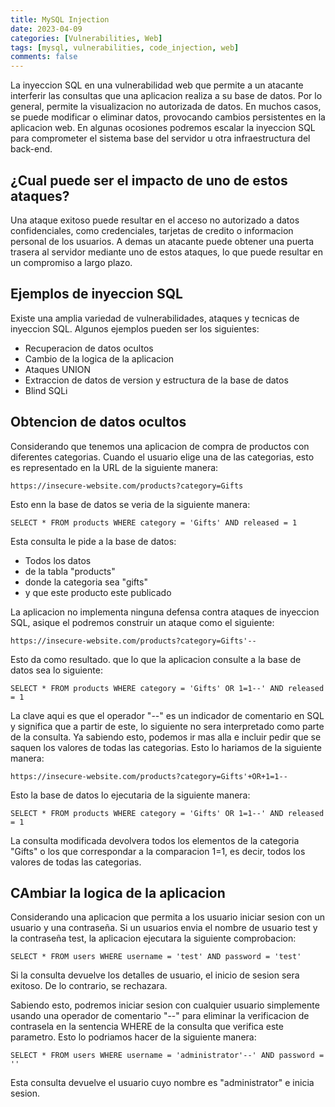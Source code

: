 ```yaml
---
title: MySQL Injection
date: 2023-04-09
categories: [Vulnerabilities, Web]
tags: [mysql, vulnerabilities, code_injection, web]
comments: false
---
```


La inyeccion SQL en una vulnerabilidad web que permite a un atacante interferir las consultas que una aplicacion realiza a su base de datos. Por lo general, permite la visualizacion no autorizada de datos. En muchos casos, se puede modificar o eliminar datos, provocando cambios persistentes en la aplicacion web.
En algunas ocosiones podremos escalar la inyeccion SQL para comprometer el sistema base del servidor u otra infraestructura del back-end.

## ¿Cual puede ser el impacto de uno de estos ataques?
Una ataque exitoso puede resultar en el acceso no autorizado a datos confidenciales, como credenciales, tarjetas de credito o informacion personal de los usuarios. A demas un atacante puede obtener una puerta trasera al servidor mediante uno de estos ataques, lo que puede resultar en un compromiso a largo plazo.

## Ejemplos de inyeccion SQL
Existe una amplia variedad de vulnerabilidades, ataques y tecnicas de inyeccion SQL. Algunos ejemplos pueden ser los siguientes:
- Recuperacion de datos ocultos
- Cambio de la logica de la aplicacion
- Ataques UNION
- Extraccion de datos de version y estructura de la base de datos
- Blind SQLi

## Obtencion de datos ocultos
Considerando que tenemos una aplicacion de compra de productos con diferentes categorias. Cuando el usuario elige una de las categorias, esto es representado en la URL de la siguiente manera:
```
https://insecure-website.com/products?category=Gifts
```
Esto enn la base de datos se veria de la siguiente manera:
```
SELECT * FROM products WHERE category = 'Gifts' AND released = 1
```
Esta consulta le pide a la base de datos:
- Todos los datos
- de la tabla "products"
- donde la categoria sea "gifts"
- y que este producto este publicado

La aplicacion no implementa ninguna defensa contra ataques de inyeccion SQL, asique el podremos construir un ataque como el siguiente:
```
https://insecure-website.com/products?category=Gifts'--
```
Esto da como resultado. que lo que la aplicacion consulte a la base de datos sea lo siguiente:
```
SELECT * FROM products WHERE category = 'Gifts' OR 1=1--' AND released = 1
```
La clave aqui es que el operador "--" es un indicador de comentario en SQL y significa que a partir de este, lo siguiente no sera interpretado como parte de la consulta.
Ya sabiendo esto, podemos ir mas alla e incluir pedir que se saquen los valores de todas las categorias. Esto lo hariamos de la siguiente manera:
```
https://insecure-website.com/products?category=Gifts'+OR+1=1--
```
Esto la base de datos lo ejecutaria de la siguiente manera:
```
SELECT * FROM products WHERE category = 'Gifts' OR 1=1--' AND released = 1
```
La consulta modificada devolvera todos los elementos de la categoria "Gifts" o los que correspondar a la comparacion 1=1, es decir, todos los valores de todas las categorias.

## CAmbiar la logica de la aplicacion
Considerando una aplicacion que permita a los usuario iniciar sesion con un usuario y una contraseña. Si un usuarios envia el nombre de usuario test y la contraseña test, la aplicacion ejecutara la siguiente comprobacion:
```
SELECT * FROM users WHERE username = 'test' AND password = 'test'
```

Si la consulta devuelve los detalles de usuario, el inicio de sesion sera exitoso. De lo contrario, se rechazara.

Sabiendo esto, podremos iniciar sesion con cualquier usuario simplemente usando una operador de comentario "--" para eliminar la verificacion de contrasela en la sentencia WHERE de la consulta que verifica este parametro. Esto lo podriamos hacer de la siguiente manera:
```
SELECT * FROM users WHERE username = 'administrator'--' AND password = ''
```
Esta consulta devuelve el usuario cuyo nombre es "administrator" e inicia sesion.
